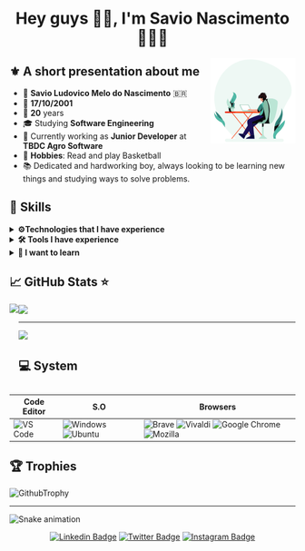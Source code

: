 <h1 align="center"> Hey guys 👋🏽, I'm Savio Nascimento  👨🏽‍💻  </h1>

<img src="https://github.com/chandan-reddy-k/chandan-reddy-k/blob/master/assets/coding.gif" width="150" align="right" >

## ⚜️ A short presentation about me

- 🔭 **Savio Ludovico Melo do Nascimento** 🇧🇷
- 🎉 **17/10/2001**
- 🎂 **20** years
- 🎓 Studying **Software Engineering**
- 🌱 Currently working as **Junior Developer** at **TBDC Agro Software**
- 🏀 **Hobbies**: Read and play Basketball 
- 📚 Dedicated and hardworking boy, always looking to be learning new things and studying ways to solve problems.
<!-- 📝 [Curriculum Vitae]()-->

## 💼 Skills

<details>
<summary>
  <strong>⚙Technologies that I have experience</strong>
</summary>
<br>

![Git](https://img.shields.io/badge/Git-F05032?style=flat&logo=git&logoColor=white)
![HTML5](https://img.shields.io/badge/HTML5-E34F26?style=flat&logo=html5&logoColor=white)
![CSS3](https://img.shields.io/badge/CSS3-1572B6?style=flat&logo=css3&logoColor=white)
![JavaScript](https://img.shields.io/badge/JavaScript-F7DF1E?style=flat&logo=javascript&logoColor=black)
![Markdown](https://img.shields.io/badge/Markdown-000000?style=flat&logo=markdown&logoColor=white)
![SQL](https://img.shields.io/badge/MySQL-00000F?style=flat&logo=mysql&logoColor=white)
![Bootstrap](https://img.shields.io/badge/Bootstrap-563D7C?style=flat&logo=bootstrap&logoColor=white)
![Buefy](https://img.shields.io/badge/Buefy-7957D5?style=flat&logo=buefy&logoColor=48289E)
![Bulma](https://img.shields.io/badge/Bulma-00D1B2.svg?style=flat&logo=Bulma&logoColor=white)
![Vite](https://img.shields.io/badge/Vite-B73BFE?style=flat&logo=vite&logoColor=FFD62E)
![Vuetify](https://img.shields.io/badge/Vuetify-1867C0?style=flat&logo=vuetify&logoColor=AEDDFF)
![VueJS](https://img.shields.io/badge/Vue.js-35495E?style=flat&logo=vuedotjs&logoColor=4FC08D)
![NodeJS](https://img.shields.io/badge/Node.js-339933?style=flat&logo=nodedotjs&logoColor=white)
![Jest](https://img.shields.io/badge/-Jest-%23C21325?style=flat&logo=jest&logoColor=white)
 
</details>

<details >
<summary>
  <strong>🛠 Tools I have experience</strong>
</summary>
<br>

![GitHub](https://img.shields.io/badge/GitHub-100000?style=flat&logo=github&logoColor=white)
![Figma](https://img.shields.io/badge/-Figma-060606?style=flat&logo=Figma)
![Postman](https://img.shields.io/badge/Postman-FF6C37?style=flat&logo=Postman&logoColor=white)
![Azure](https://img.shields.io/badge/Azure_DevOps-0078D7?style=flat&logo=azure-devops&logoColor=white)
![Notion](https://img.shields.io/badge/Notion-%23000000.svg?style=flat&logo=notion&logoColor=white)
![Trello](https://img.shields.io/badge/Trello-0052CC?style=flat&logo=trello&logoColor=white)
![Vercel](https://img.shields.io/badge/Vercel-%23000000.svg?style=flat&logo=vercel&logoColor=white)
![Netlify](https://img.shields.io/badge/Netlify-%23000000.svg?style=flat&logo=netlify&logoColor=#00C7B7)
![Discord](https://img.shields.io/badge/Discord-7289DA?style=flat&logo=Discord&logoColor=white)
![NPM](https://img.shields.io/badge/Npm-CB3837?style=flat&logo=Npm&logoColor=white)
![Yarn](https://img.shields.io/badge/Yarn-2C8EBB?style=flat&logo=Yarn&logoColor=white)
</details>

<details >
<summary>
<strong>📝 I want to learn</strong>
</summary>
<br>

![Flutter](https://img.shields.io/badge/Flutter-02569B?style=flat&logo=flutter&logoColor=white)
![Dart](https://img.shields.io/badge/Dart-0175C2?style=flat&logo=dart&logoColor=white)
![TypeScript](https://img.shields.io/badge/TypeScript-007ACC?style=flat&logo=typescript&logoColor=white)
![Prisma](https://img.shields.io/badge/Prisma-3982CE?style=flat&logo=Prisma&logoColor=white)
![SASS](https://img.shields.io/badge/SASS-hotpink.svg?style=flat&logo=SASS&logoColor=white)
![Tailwind](https://img.shields.io/badge/Tailwind_CSS-38B2AC?style=flat&logo=tailwind-css&logoColor=white)
![MongoDB](https://img.shields.io/badge/MongoDB-4EA94B?style=flat&logo=mongodb&logoColor=white)
![Insomnia](https://img.shields.io/badge/Insomnia-5849be?style=flat&logo=Insomnia&logoColor=white)
![NuxtJs](https://img.shields.io/badge/Nuxt.js-00C58E?style=flat&logo=nuxtdotjs&logoColor=white)
![Firebase](https://img.shields.io/badge/Firebase-ffca28?style=flat&logo=firebase&logoColor=black)
![Webpack](https://img.shields.io/badge/Webpack-%238DD6F9.svg?style=flat&logo=webpack&logoColor=black)
![Ionic](https://img.shields.io/badge/Ionic-3880FF?style=flat&logo=ionic&logoColor=white)
![Electron.js](https://img.shields.io/badge/Electron-191970?style=flat&logo=Electron&logoColor=white)
![Heroku](https://img.shields.io/badge/Heroku-430098?style=flat&logo=heroku&logoColor=white)
![Express.js](https://img.shields.io/badge/express.js-%23404d59.svg?style=flat&logo=express&logoColor=%2361DAFB)
![Docker](https://img.shields.io/badge/Docker-%230db7ed.svg?style=flat&logo=docker&logoColor=white)
![Babel](https://img.shields.io/badge/Babel-F9DC3e?style=flat&logo=babel&logoColor=black)
![Graphql](https://img.shields.io/badge/GraphQl-E10098?style=flat&logo=graphql&logoColor=white)
![Swagger](https://img.shields.io/badge/Swagger-85EA2D?style=falt&logo=Swagger&logoColor=white)
</details>

## &#x1f4c8; GitHub Stats ⭐

<a href="https://github.com/savionascimentodev">
  <img align="left"  height='160px' src="https://github-readme-stats.vercel.app/api?username=savionascimentodev&show_icons=true&theme=material-palenight"/>
</a>

<a href="https://github.com/savionascimentodev">
  <img align="center" height='160px' src="https://github-readme-stats.vercel.app/api/top-langs/?username=savionascimentodev&layout=compact&theme=material-palenight"/>
</a>
<!-- [![Top Langs](https://github-readme-stats.vercel.app/api/top-langs/?username=savionascimentodev&theme=gotham&langs_count=5)](https://github.com/savionascimentodev/github-readme-stats) -->

---

![](https://github-readme-streak-stats.herokuapp.com/?user=savionascimentodev&theme=material-palenight)

## 💻 System
| Code Editor  | S.O | Browsers
------------ | ------------ | ------------ 
|![VS Code](http://img.shields.io/badge/-VS%20Code-007ACC?style=flat-square&logo=visual-studio-code)|![Windows](http://img.shields.io/badge/-Windows-0078D6?style=flat-square&logo=windows&logoColor=ffffff) ![Ubuntu](https://img.shields.io/badge/Ubuntu-E95420?style=flat&logo=ubuntu&logoColor=white)| ![Brave](https://img.shields.io/badge/Brave-FB542B?style=flat&logo=Brave&logoColor=white) ![Vivaldi](https://img.shields.io/badge/Vivaldi-EF3939?style=flat&logo=Vivaldi&logoColor=white) ![Google Chrome](https://img.shields.io/badge/Google%20Chrome-4285F4?style=flat&logo=GoogleChrome&logoColor=white) ![Mozilla](https://img.shields.io/badge/Firefox_Browser-FF7139?style=flat&logo=Firefox&logoColor=white)



## 🏆 Trophies 

![GithubTrophy](https://github-profile-trophy.vercel.app/?username=savionascimentodev&theme=algolia)

<hr>

![Snake animation](https://github.com/savionascimentodev/savionascimentodev/blob/output/github-contribution-grid-snake.svg)


<div align="center">
  
[![Linkedin Badge](https://img.shields.io/badge/-SavioNascimento-fff?style=flat&labelColor=05122A&logo=Linkedin&logoColor=fff&link=https://www.linkedin.com/savio-nascimento)](https://www.linkedin.com/in/savio-nascimento/) 
[![Twitter Badge](https://img.shields.io/badge/@Nascimentoo-1ca0f1?style=flat&labelColor=05122A&logo=twitter&logoColor=1ca0f1&link=https://twitter.com/Nascimento_oo)](https://twitter.com/Nascimento_oo)
[![Instagram Badge](https://img.shields.io/badge/-@SavioNascimento-f94877?style=flat&labelColor=05122A&logo=instagram&logoColor=f94877&link=https://https://www.instagram.com/savio_nascimento_/)](https://www.instagram.com/savio_nascimento_/)

</div>
  
<!--
[![GitHub](https://img.shields.io/static/v1?label=Overview&message=SavioNascimento&color=f8efd4&style=flat&logo=GitHub&link=https://github.com/savionascimentodev)](https://github.com/savionascimentodev)<br> -->

<div align="right">
 
</div>
